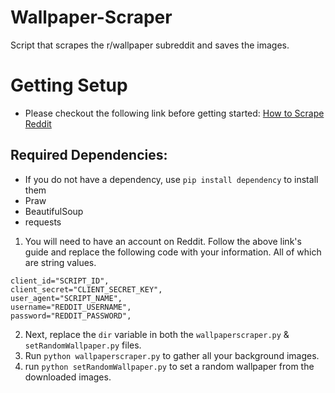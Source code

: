 # Wallpaper-Scraper
Script that scrapes the r/wallpaper subreddit and saves the images.

# Getting Setup
- Please checkout the following link before getting started: [How to Scrape Reddit](https://www.storybench.org/how-to-scrape-reddit-with-python/)
## Required Dependencies:
- If you do not have a dependency, use `pip install dependency` to install them
- Praw
- BeautifulSoup
- requests

1. You will need to have an account on Reddit. Follow the above link's guide and replace the following code with your information. All of which are string values. 

```
client_id="SCRIPT_ID",
client_secret="CLIENT_SECRET_KEY",
user_agent="SCRIPT_NAME",
username="REDDIT_USERNAME",
password="REDDIT_PASSWORD",
```

2. Next, replace the `dir` variable in both the `wallpaperscraper.py` & `setRandomWallpaper.py` files.
3. Run `python wallpaperscraper.py` to gather all your background images.
4. run `python setRandomWallpaper.py` to set a random wallpaper from the downloaded images.
